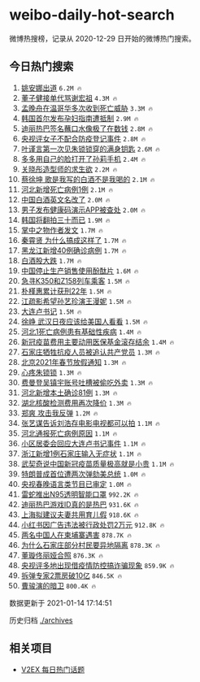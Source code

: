# weibo-daily-hot-search

微博热搜榜，记录从 2020-12-29 日开始的微博热门搜索。

## 今日热门搜索

<!-- BEGIN -->

1. [姚安娜出道](https://s.weibo.com/weibo?q=%E5%A7%9A%E5%AE%89%E5%A8%9C%E5%87%BA%E9%81%93&Refer=top) `6.2M 🔥`
1. [董子健接单代骂谢宏祖](https://s.weibo.com/weibo?q=%23%E8%91%A3%E5%AD%90%E5%81%A5%E6%8E%A5%E5%8D%95%E4%BB%A3%E9%AA%82%E8%B0%A2%E5%AE%8F%E7%A5%96%23&Refer=top) `4.3M 🔥`
1. [孟晚舟在温哥华多次收到死亡威胁](https://s.weibo.com/weibo?q=%23%E5%AD%9F%E6%99%9A%E8%88%9F%E5%9C%A8%E6%B8%A9%E5%93%A5%E5%8D%8E%E5%A4%9A%E6%AC%A1%E6%94%B6%E5%88%B0%E6%AD%BB%E4%BA%A1%E5%A8%81%E8%83%81%23&Refer=top) `3.3M 🔥`
1. [韩国首尔发布孕妇指南遭抵制](https://s.weibo.com/weibo?q=%23%E9%9F%A9%E5%9B%BD%E9%A6%96%E5%B0%94%E5%8F%91%E5%B8%83%E5%AD%95%E5%A6%87%E6%8C%87%E5%8D%97%E9%81%AD%E6%8A%B5%E5%88%B6%23&Refer=top) `2.9M 🔥`
1. [迪丽热巴签名蘸口水像极了在数钱](https://s.weibo.com/weibo?q=%23%E8%BF%AA%E4%B8%BD%E7%83%AD%E5%B7%B4%E7%AD%BE%E5%90%8D%E8%98%B8%E5%8F%A3%E6%B0%B4%E5%83%8F%E6%9E%81%E4%BA%86%E5%9C%A8%E6%95%B0%E9%92%B1%23&Refer=top) `2.8M 🔥`
1. [央视评女子不配合防疫登记事件](https://s.weibo.com/weibo?q=%23%E5%A4%AE%E8%A7%86%E8%AF%84%E5%A5%B3%E5%AD%90%E4%B8%8D%E9%85%8D%E5%90%88%E9%98%B2%E7%96%AB%E7%99%BB%E8%AE%B0%E4%BA%8B%E4%BB%B6%23&Refer=top) `2.8M 🔥`
1. [叶谨言第一次见朱锁锁穿的满身钥匙](https://s.weibo.com/weibo?q=%23%E5%8F%B6%E8%B0%A8%E8%A8%80%E7%AC%AC%E4%B8%80%E6%AC%A1%E8%A7%81%E6%9C%B1%E9%94%81%E9%94%81%E7%A9%BF%E7%9A%84%E6%BB%A1%E8%BA%AB%E9%92%A5%E5%8C%99%23&Refer=top) `2.6M 🔥`
1. [多多用自己的脸打开了孙莉手机](https://s.weibo.com/weibo?q=%23%E5%A4%9A%E5%A4%9A%E7%94%A8%E8%87%AA%E5%B7%B1%E7%9A%84%E8%84%B8%E6%89%93%E5%BC%80%E4%BA%86%E5%AD%99%E8%8E%89%E6%89%8B%E6%9C%BA%23&Refer=top) `2.4M 🔥`
1. [关晓彤造型师的求生欲](https://s.weibo.com/weibo?q=%23%E5%85%B3%E6%99%93%E5%BD%A4%E9%80%A0%E5%9E%8B%E5%B8%88%E7%9A%84%E6%B1%82%E7%94%9F%E6%AC%B2%23&Refer=top) `2.2M 🔥`
1. [蔡徐坤 歌是我写的白酒不是我喝的](https://s.weibo.com/weibo?q=%E8%94%A1%E5%BE%90%E5%9D%A4%20%E6%AD%8C%E6%98%AF%E6%88%91%E5%86%99%E7%9A%84%E7%99%BD%E9%85%92%E4%B8%8D%E6%98%AF%E6%88%91%E5%96%9D%E7%9A%84&Refer=top) `2.1M 🔥`
1. [河北新增死亡病例1例](https://s.weibo.com/weibo?q=%23%E6%B2%B3%E5%8C%97%E6%96%B0%E5%A2%9E%E6%AD%BB%E4%BA%A1%E7%97%85%E4%BE%8B1%E4%BE%8B%23&Refer=top) `2.1M 🔥`
1. [中国白酒英文名改了](https://s.weibo.com/weibo?q=%23%E4%B8%AD%E5%9B%BD%E7%99%BD%E9%85%92%E8%8B%B1%E6%96%87%E5%90%8D%E6%94%B9%E4%BA%86%23&Refer=top) `2.0M 🔥`
1. [男子发布健康码演示APP被查处](https://s.weibo.com/weibo?q=%23%E7%94%B7%E5%AD%90%E5%8F%91%E5%B8%83%E5%81%A5%E5%BA%B7%E7%A0%81%E6%BC%94%E7%A4%BAAPP%E8%A2%AB%E6%9F%A5%E5%A4%84%23&Refer=top) `2.0M 🔥`
1. [韩国将翻拍三十而已](https://s.weibo.com/weibo?q=%23%E9%9F%A9%E5%9B%BD%E5%B0%86%E7%BF%BB%E6%8B%8D%E4%B8%89%E5%8D%81%E8%80%8C%E5%B7%B2%23&Refer=top) `1.9M 🔥`
1. [掌中之物作者发文](https://s.weibo.com/weibo?q=%23%E6%8E%8C%E4%B8%AD%E4%B9%8B%E7%89%A9%E4%BD%9C%E8%80%85%E5%8F%91%E6%96%87%23&Refer=top) `1.7M 🔥`
1. [秦霄贤 为什么搞成这样了](https://s.weibo.com/weibo?q=%E7%A7%A6%E9%9C%84%E8%B4%A4%20%E4%B8%BA%E4%BB%80%E4%B9%88%E6%90%9E%E6%88%90%E8%BF%99%E6%A0%B7%E4%BA%86&Refer=top) `1.7M 🔥`
1. [黑龙江新增40例确诊病例](https://s.weibo.com/weibo?q=%23%E9%BB%91%E9%BE%99%E6%B1%9F%E6%96%B0%E5%A2%9E40%E4%BE%8B%E7%A1%AE%E8%AF%8A%E7%97%85%E4%BE%8B%23&Refer=top) `1.7M 🔥`
1. [白酒股大跌](https://s.weibo.com/weibo?q=%E7%99%BD%E9%85%92%E8%82%A1%E5%A4%A7%E8%B7%8C&Refer=top) `1.7M 🔥`
1. [中国停止生产销售使用酚酞片](https://s.weibo.com/weibo?q=%23%E4%B8%AD%E5%9B%BD%E5%81%9C%E6%AD%A2%E7%94%9F%E4%BA%A7%E9%94%80%E5%94%AE%E4%BD%BF%E7%94%A8%E9%85%9A%E9%85%9E%E7%89%87%23&Refer=top) `1.6M 🔥`
1. [急寻K350和Z158列车乘客](https://s.weibo.com/weibo?q=%23%E6%80%A5%E5%AF%BBK350%E5%92%8CZ158%E5%88%97%E8%BD%A6%E4%B9%98%E5%AE%A2%23&Refer=top) `1.5M 🔥`
1. [朴槿惠累计获刑22年](https://s.weibo.com/weibo?q=%E6%9C%B4%E6%A7%BF%E6%83%A0%E7%B4%AF%E8%AE%A1%E8%8E%B7%E5%88%9122%E5%B9%B4&Refer=top) `1.5M 🔥`
1. [江疏影希望孙艺珍演王漫妮](https://s.weibo.com/weibo?q=%23%E6%B1%9F%E7%96%8F%E5%BD%B1%E5%B8%8C%E6%9C%9B%E5%AD%99%E8%89%BA%E7%8F%8D%E6%BC%94%E7%8E%8B%E6%BC%AB%E5%A6%AE%23&Refer=top) `1.5M 🔥`
1. [大连卢书记](https://s.weibo.com/weibo?q=%E5%A4%A7%E8%BF%9E%E5%8D%A2%E4%B9%A6%E8%AE%B0&Refer=top) `1.5M 🔥`
1. [徐峥 武汉日夜应该给美国人看看](https://s.weibo.com/weibo?q=%E5%BE%90%E5%B3%A5%20%E6%AD%A6%E6%B1%89%E6%97%A5%E5%A4%9C%E5%BA%94%E8%AF%A5%E7%BB%99%E7%BE%8E%E5%9B%BD%E4%BA%BA%E7%9C%8B%E7%9C%8B&Refer=top) `1.5M 🔥`
1. [河北1死亡病例患有基础性疾病](https://s.weibo.com/weibo?q=%23%E6%B2%B3%E5%8C%971%E6%AD%BB%E4%BA%A1%E7%97%85%E4%BE%8B%E6%82%A3%E6%9C%89%E5%9F%BA%E7%A1%80%E6%80%A7%E7%96%BE%E7%97%85%23&Refer=top) `1.4M 🔥`
1. [新冠疫苗费用主要动用医保基金滚存结余](https://s.weibo.com/weibo?q=%23%E6%96%B0%E5%86%A0%E7%96%AB%E8%8B%97%E8%B4%B9%E7%94%A8%E4%B8%BB%E8%A6%81%E5%8A%A8%E7%94%A8%E5%8C%BB%E4%BF%9D%E5%9F%BA%E9%87%91%E6%BB%9A%E5%AD%98%E7%BB%93%E4%BD%99%23&Refer=top) `1.4M 🔥`
1. [石家庄牺牲抗疫人员被追认共产党员](https://s.weibo.com/weibo?q=%E7%9F%B3%E5%AE%B6%E5%BA%84%E7%89%BA%E7%89%B2%E6%8A%97%E7%96%AB%E4%BA%BA%E5%91%98%E8%A2%AB%E8%BF%BD%E8%AE%A4%E5%85%B1%E4%BA%A7%E5%85%9A%E5%91%98&Refer=top) `1.3M 🔥`
1. [北京2021年春节放假通知](https://s.weibo.com/weibo?q=%23%E5%8C%97%E4%BA%AC2021%E5%B9%B4%E6%98%A5%E8%8A%82%E6%94%BE%E5%81%87%E9%80%9A%E7%9F%A5%23&Refer=top) `1.3M 🔥`
1. [心疼朱锁锁](https://s.weibo.com/weibo?q=%E5%BF%83%E7%96%BC%E6%9C%B1%E9%94%81%E9%94%81&Refer=top) `1.3M 🔥`
1. [费曼登吴镇宇账号吐槽被偷吃外卖](https://s.weibo.com/weibo?q=%E8%B4%B9%E6%9B%BC%E7%99%BB%E5%90%B4%E9%95%87%E5%AE%87%E8%B4%A6%E5%8F%B7%E5%90%90%E6%A7%BD%E8%A2%AB%E5%81%B7%E5%90%83%E5%A4%96%E5%8D%96&Refer=top) `1.3M 🔥`
1. [河北新增本土确诊81例](https://s.weibo.com/weibo?q=%23%E6%B2%B3%E5%8C%97%E6%96%B0%E5%A2%9E%E6%9C%AC%E5%9C%9F%E7%A1%AE%E8%AF%8A81%E4%BE%8B%23&Refer=top) `1.3M 🔥`
1. [湖北核酸检测费用再次降价](https://s.weibo.com/weibo?q=%23%E6%B9%96%E5%8C%97%E6%A0%B8%E9%85%B8%E6%A3%80%E6%B5%8B%E8%B4%B9%E7%94%A8%E5%86%8D%E6%AC%A1%E9%99%8D%E4%BB%B7%23&Refer=top) `1.3M 🔥`
1. [郑爽 攻击我反弹](https://s.weibo.com/weibo?q=%E9%83%91%E7%88%BD%20%E6%94%BB%E5%87%BB%E6%88%91%E5%8F%8D%E5%BC%B9&Refer=top) `1.2M 🔥`
1. [张艺谋告诉刘浩存电影电视都可以拍](https://s.weibo.com/weibo?q=%E5%BC%A0%E8%89%BA%E8%B0%8B%E5%91%8A%E8%AF%89%E5%88%98%E6%B5%A9%E5%AD%98%E7%94%B5%E5%BD%B1%E7%94%B5%E8%A7%86%E9%83%BD%E5%8F%AF%E4%BB%A5%E6%8B%8D&Refer=top) `1.1M 🔥`
1. [河北通报死亡病例原因](https://s.weibo.com/weibo?q=%E6%B2%B3%E5%8C%97%E9%80%9A%E6%8A%A5%E6%AD%BB%E4%BA%A1%E7%97%85%E4%BE%8B%E5%8E%9F%E5%9B%A0&Refer=top) `1.1M 🔥`
1. [小区居委会回应大连卢书记事件](https://s.weibo.com/weibo?q=%23%E5%B0%8F%E5%8C%BA%E5%B1%85%E5%A7%94%E4%BC%9A%E5%9B%9E%E5%BA%94%E5%A4%A7%E8%BF%9E%E5%8D%A2%E4%B9%A6%E8%AE%B0%E4%BA%8B%E4%BB%B6%23&Refer=top) `1.1M 🔥`
1. [浙江新增1例石家庄输入无症状](https://s.weibo.com/weibo?q=%23%E6%B5%99%E6%B1%9F%E6%96%B0%E5%A2%9E1%E4%BE%8B%E7%9F%B3%E5%AE%B6%E5%BA%84%E8%BE%93%E5%85%A5%E6%97%A0%E7%97%87%E7%8A%B6%23&Refer=top) `1.1M 🔥`
1. [武契奇说中国新冠疫苗质量极高就是小贵](https://s.weibo.com/weibo?q=%23%E6%AD%A6%E5%A5%91%E5%A5%87%E8%AF%B4%E4%B8%AD%E5%9B%BD%E6%96%B0%E5%86%A0%E7%96%AB%E8%8B%97%E8%B4%A8%E9%87%8F%E6%9E%81%E9%AB%98%E5%B0%B1%E6%98%AF%E5%B0%8F%E8%B4%B5%23&Refer=top) `1.1M 🔥`
1. [特朗普成首位遭两次弹劾美总统](https://s.weibo.com/weibo?q=%E7%89%B9%E6%9C%97%E6%99%AE%E6%88%90%E9%A6%96%E4%BD%8D%E9%81%AD%E4%B8%A4%E6%AC%A1%E5%BC%B9%E5%8A%BE%E7%BE%8E%E6%80%BB%E7%BB%9F&Refer=top) `1.0M 🔥`
1. [央视春晚语言类节目已审定](https://s.weibo.com/weibo?q=%23%E5%A4%AE%E8%A7%86%E6%98%A5%E6%99%9A%E8%AF%AD%E8%A8%80%E7%B1%BB%E8%8A%82%E7%9B%AE%E5%B7%B2%E5%AE%A1%E5%AE%9A%23&Refer=top) `1.0M 🔥`
1. [雷蛇推出N95透明智能口罩](https://s.weibo.com/weibo?q=%23%E9%9B%B7%E8%9B%87%E6%8E%A8%E5%87%BAN95%E9%80%8F%E6%98%8E%E6%99%BA%E8%83%BD%E5%8F%A3%E7%BD%A9%23&Refer=top) `992.2K 🔥`
1. [迪丽热巴游戏ID真的是热巴](https://s.weibo.com/weibo?q=%23%E8%BF%AA%E4%B8%BD%E7%83%AD%E5%B7%B4%E6%B8%B8%E6%88%8FID%E7%9C%9F%E7%9A%84%E6%98%AF%E7%83%AD%E5%B7%B4%23&Refer=top) `931.6K 🔥`
1. [上海拟建议夫妻共用育儿假](https://s.weibo.com/weibo?q=%23%E4%B8%8A%E6%B5%B7%E6%8B%9F%E5%BB%BA%E8%AE%AE%E5%A4%AB%E5%A6%BB%E5%85%B1%E7%94%A8%E8%82%B2%E5%84%BF%E5%81%87%23&Refer=top) `918.6K 🔥`
1. [小红书因广告违法被行政处罚2万元](https://s.weibo.com/weibo?q=%E5%B0%8F%E7%BA%A2%E4%B9%A6%E5%9B%A0%E5%B9%BF%E5%91%8A%E8%BF%9D%E6%B3%95%E8%A2%AB%E8%A1%8C%E6%94%BF%E5%A4%84%E7%BD%9A2%E4%B8%87%E5%85%83&Refer=top) `912.8K 🔥`
1. [两名中国人在柬埔寨遇害](https://s.weibo.com/weibo?q=%23%E4%B8%A4%E5%90%8D%E4%B8%AD%E5%9B%BD%E4%BA%BA%E5%9C%A8%E6%9F%AC%E5%9F%94%E5%AF%A8%E9%81%87%E5%AE%B3%23&Refer=top) `878.7K 🔥`
1. [为什么石家庄部分村民要异地隔离](https://s.weibo.com/weibo?q=%23%E4%B8%BA%E4%BB%80%E4%B9%88%E7%9F%B3%E5%AE%B6%E5%BA%84%E9%83%A8%E5%88%86%E6%9D%91%E6%B0%91%E8%A6%81%E5%BC%82%E5%9C%B0%E9%9A%94%E7%A6%BB%23&Refer=top) `878.3K 🔥`
1. [董璇佟丽娅合照](https://s.weibo.com/weibo?q=%23%E8%91%A3%E7%92%87%E4%BD%9F%E4%B8%BD%E5%A8%85%E5%90%88%E7%85%A7%23&Refer=top) `876.3K 🔥`
1. [央视评多地出现借疫情防控搞诈骗现象](https://s.weibo.com/weibo?q=%23%E5%A4%AE%E8%A7%86%E8%AF%84%E5%A4%9A%E5%9C%B0%E5%87%BA%E7%8E%B0%E5%80%9F%E7%96%AB%E6%83%85%E9%98%B2%E6%8E%A7%E6%90%9E%E8%AF%88%E9%AA%97%E7%8E%B0%E8%B1%A1%23&Refer=top) `859.9K 🔥`
1. [拆弹专家2票房破10亿](https://s.weibo.com/weibo?q=%23%E6%8B%86%E5%BC%B9%E4%B8%93%E5%AE%B62%E7%A5%A8%E6%88%BF%E7%A0%B410%E4%BA%BF%23&Refer=top) `846.5K 🔥`
1. [曹骏演的暗卫](https://s.weibo.com/weibo?q=%23%E6%9B%B9%E9%AA%8F%E6%BC%94%E7%9A%84%E6%9A%97%E5%8D%AB%23&Refer=top) `800.4K 🔥`

数据更新于 2021-01-14 17:14:51

<!-- END -->

历史归档 [./archives](./archives)

## 相关项目

- [V2EX 每日热门话题](https://github.com/realLeonardo/v2ex-daily-hot-topic)

